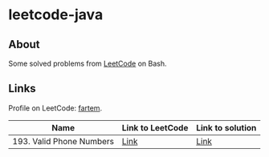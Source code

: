 # leetcode-java

## About

Some solved problems from [LeetCode](https://leetcode.com) on Bash.

## Links

Profile on LeetCode: [fartem](https://leetcode.com/fartem/).


| Name                     | Link to LeetCode                                           | Link to solution                      |
|--------------------------|------------------------------------------------------------|---------------------------------------|
| 193. Valid Phone Numbers | [Link](https://leetcode.com/problems/valid-phone-numbers/) | [Link](./easy/valid_phone_numbers.sh) |
